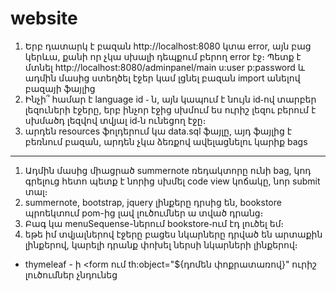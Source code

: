 # website
1. Երբ դատարկ է բազան http://localhost:8080 կտա error, այն բաց կերևա, քանի որ չկա սխալի դեպքում բերող error էջ։ Պետք է մտնել http://localhost:8080/adminpanel/main u:user p:password և ադմին մասից ստեղծել էջեր կամ լցնել բազան import անելով բազայի ֆայլից
2. Ինչի՞ համար է language id ֊ ն, այն կապում է նույն id֊ով տարբեր լեզուների էջերը, երբ ինչոր էջից սխմում ես ուրիշ լեզու բերում է սխմածդ լեզվով տվյալ id֊ն ունեցող էջը։
3. արդեն resources ֆոլդերում կա data.sql ֆայլը, այդ ֆայլից է բեռնում բազան, արդեն չկա ձեռքով ավելացնելու կարիք
bags
***

1. Ադմին մասից միացրած summernote ռեդակտորը ունի bag, կոդ գրելուց հետո պետք է նորից սխմել code view կոճակը, նոր submit տալ։
2. summernote, bootstrap, jquery լինքերը դրսից են, bookstore պրոեկտում pom-ից լավ լուծումներ ա տված դրանց։
3. Բագ կա menuSequense-ներում bookstore֊ում էդ լուծել եմ։
4. եթե իմ տվյալներով էջերը բացես նկարները դրված են արտաքին լինքերով, կարելի դրանք փոխել ներսի նկարների լինքերով։

* thymeleaf - ի <form ում th:object="${դոմեն փոքրատառով}" ուրիշ լուծումներ չնդունեց
